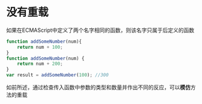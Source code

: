 # 没有重载

如果在ECMAScript中定义了两个名字相同的函数，则该名字只属于后定义的函数

```js
function addSomeNumber(num){
    return num + 100;
}
function addSomeNumber(num) {
    return num + 200;
}
var result = addSomeNumber(100); //300
```
如前所述，通过检查传入函数中参数的类型和数量并作出不同的反应，可以**模仿**方法的重载